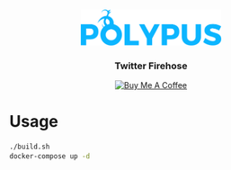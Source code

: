 <p align="center">
    <br>
    <img src="misc/polypus-logo.png" alt="Polypus Logo" width="250"/>
    <br>
<p>

<h3 align="center">
    <b>Twitter Firehose</b>
</h3>

<p align="center">
    <a href="https://www.buymeacoffee.com/brunneis" target="_blank"><img src="https://cdn.buymeacoffee.com/buttons/default-orange.png" alt="Buy Me A Coffee" height="35px"></a>
</p>

# Usage

```bash
./build.sh
docker-compose up -d
```
